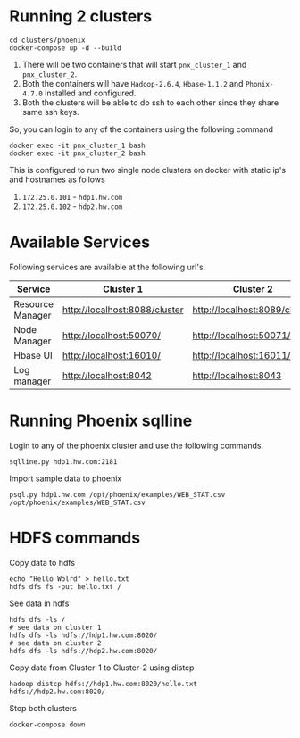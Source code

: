 # Running 2 clusters  

```
cd clusters/phoenix
docker-compose up -d --build
```
1. There will be two containers that will start `pnx_cluster_1` and `pnx_cluster_2`.
2. Both the containers will have `Hadoop-2.6.4`, `Hbase-1.1.2` and `Phonix-4.7.0` installed and configured.
3. Both the clusters will be able to do ssh to each other since they share same ssh keys.

So, you can login to any of the containers using the following command
```
docker exec -it pnx_cluster_1 bash
docker exec -it pnx_cluster_2 bash
```

This is configured to run two single node clusters on docker with static ip's and hostnames as follows
1. `172.25.0.101` - `hdp1.hw.com`
2. `172.25.0.102` - `hdp2.hw.com`


# Available Services
Following services are available at the following url's.

| Service | Cluster 1 | Cluster 2
| --- | --- | --- |
| Resource Manager | [http://localhost:8088/cluster](http://localhost:8088/cluster) | [http://localhost:8089/cluster](http://localhost:8089/cluster) |
| Node Manager | [http://localhost:50070/](http://localhost:50070/)|[http://localhost:50071/](http://localhost:50071/) |
| Hbase UI | [http://localhost:16010/](http://localhost:16010/)|[http://localhost:16011/](http://localhost:16011/) |
| Log manager | [http://localhost:8042](http://localhost:8042)|[http://localhost:8043](http://localhost:8043) |


# Running Phoenix sqlline
Login to any of the phoenix cluster and use the following commands.
  
```
sqlline.py hdp1.hw.com:2181
```


Import sample data to phoenix
```
psql.py hdp1.hw.com /opt/phoenix/examples/WEB_STAT.csv /opt/phoenix/examples/WEB_STAT.csv 
```

# HDFS commands
Copy data to hdfs
```
echo "Hello Wolrd" > hello.txt
hdfs dfs fs -put hello.txt /
```

See data in hdfs
```
hdfs dfs -ls /
# see data on cluster 1
hdfs dfs -ls hdfs://hdp1.hw.com:8020/ 
# see data on cluster 2
hdfs dfs -ls hdfs://hdp2.hw.com:8020/ 
```

Copy data from Cluster-1 to Cluster-2 using distcp
 ```
 hadoop distcp hdfs://hdp1.hw.com:8020/hello.txt hdfs://hdp2.hw.com:8020/
 ```
Stop both clusters
```
docker-compose down
```
